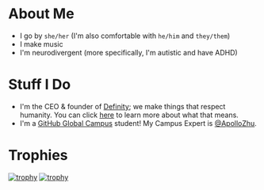 # About Me
* I go by `she/her` (I'm also comfortable with `he/him` and `they/them`)
* I make music
* I'm neurodivergent (more specifically, I'm autistic and have ADHD)

# Stuff I Do
* I'm the CEO & founder of [Definity](https://github.com/DefinityTeam); we make things that respect humanity. You can click [here](https://github.com/DefinityTeam#respecting-humanity) to learn more about what that means.
* I'm a [GitHub Global Campus](https://github.blog/2021-09-01-introducing-github-global-campus/) student! My Campus Expert is [@ApolloZhu](https://github.com/ApolloZhu).

# Trophies
[![trophy](https://github-profile-trophy.vercel.app/?username=jbmagination&no-frame=true)](https://github.com/ryo-ma/github-profile-trophy#gh-light-mode-only)
[![trophy](https://github-profile-trophy.vercel.app/?username=jbmagination&no-frame=true&theme=onedark)](https://github.com/ryo-ma/github-profile-trophy#gh-dark-mode-only)
